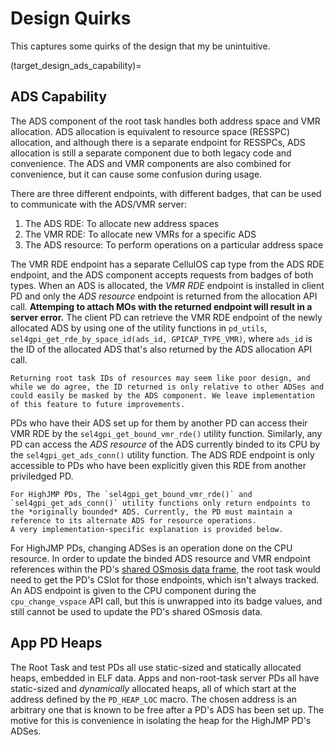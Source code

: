 # Design Quirks

This captures some quirks of the design that my be unintuitive.

(target_design_ads_capability)=
## ADS Capability
The ADS component of the root task handles both address space and VMR allocation.  ADS allocation is equivalent to resource space (RESSPC) allocation, and although there is a separate endpoint for RESSPCs, ADS allocation is still a separate component due to both legacy code and convenience. The ADS and VMR components are also combined for convenience, but it can cause some confusion during usage.

There are three different endpoints, with different badges, that can be used to communicate with the ADS/VMR server:
1. The ADS RDE: To allocate new address spaces 
2. The VMR RDE: To allocate new VMRs for a specific ADS
3. The ADS resource: To perform operations on a particular address space

The VMR RDE endpoint has a separate CellulOS cap type from the ADS RDE endpoint, and the ADS component accepts requests from badges of both types.
When an ADS is allocated, the *VMR RDE* endpoint is installed in client PD and only the *ADS resource* endpoint is returned from the allocation API call.  **Attemping to attach MOs with the returned endpoint will result in a server error.**
The client PD can retrieve the VMR RDE endpoint of the newly allocated ADS by using one of the utility functions in `pd_utils`, `sel4gpi_get_rde_by_space_id(ads_id, GPICAP_TYPE_VMR)`, where `ads_id` is the ID of the allocated ADS that's also returned by the ADS allocation API call.

```{note}
Returning root task IDs of resources may seem like poor design, and while we do agree, the ID returned is only relative to other ADSes and could easily be masked by the ADS component. We leave implementation of this feature to future improvements.
```

PDs who have their ADS set up for them by another PD can access their VMR RDE by the `sel4gpi_get_bound_vmr_rde()` utility function. Similarly, any PD can access the *ADS resource* of the ADS currently binded to its CPU by the `sel4gpi_get_ads_conn()` utility function.
The ADS RDE endpoint is only accessible to PDs who have been explicitly given this RDE from another priviledged PD.

```{warning}
For HighJMP PDs, The `sel4gpi_get_bound_vmr_rde()` and `sel4gpi_get_ads_conn()` utility functions only return endpoints to the *originally bounded* ADS. Currently, the PD must maintain a reference to its alternate ADS for resource operations. 
A very implementation-specific explanation is provided below.
```

For HighJMP PDs, changing ADSes is an operation done on the CPU resource. In order to update the binded ADS resource and VMR endpoint references within the PD's [shared OSmosis data frame](target_glossary_shared_data), the root task would need to get the PD's CSlot for those endpoints, which isn't always tracked. An ADS endpoint is given to the CPU component during the `cpu_change_vspace` API call, but this is unwrapped into its badge values, and still cannot be used to update the PD's shared OSmosis data.

## App PD Heaps
The Root Task and test PDs all use static-sized and statically allocated heaps, embedded in ELF data. Apps and non-root-task server PDs all have static-sized and *dynamically* allocated heaps, all of which start at the address defined by the `PD_HEAP_LOC` macro. The chosen address is an arbitrary one that is known to be free after a PD's ADS has been set up. The motive for this is convenience in isolating the heap for the HighJMP PD's ADSes.


